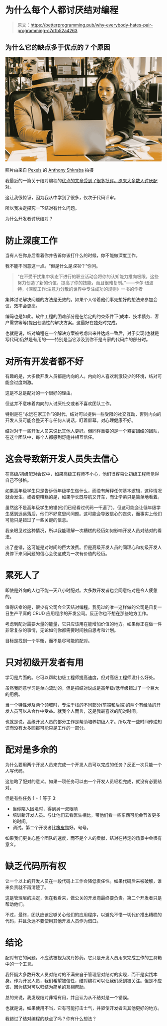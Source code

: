 # 为什么每个人都讨厌结对编程

> 原文：<https://betterprogramming.pub/why-everybody-hates-pair-programming-c7d1b52a4263>

## 为什么它的缺点多于优点的 7 个原因

![](img/f960abb73cec058f70e11252e9e0cba9.png)

照片由来自 [Pexels](https://www.pexels.com/photo/employees-using-a-laptop-in-the-office-7163386/?utm_content=attributionCopyText&utm_medium=referral&utm_source=pexels) 的 [Anthony Shkraba](https://www.pexels.com/@shkrabaanthony?utm_content=attributionCopyText&utm_medium=referral&utm_source=pexels) 拍摄

我最近的一篇关于结对编程的[优点的文章受到了很多批评。原来大多数人讨厌](/if-your-company-doesnt-do-pair-programming-leave-204335c25a54)[配对](https://en.wikipedia.org/wiki/Pair_programming)。

这让我很惊讶，因为我从中学到了很多，仅次于代码评审。

所以我决定探究一下结对有什么问题。

为什么开发者讨厌结对？

# **防止深度工作**

当有人在你身后看着你并告诉你该打什么的时候，你不能做深度工作。

我不能不同意这一点。“但是什么是*深功*？”你问。

> “在不受干扰集中状态下进行的职业活动会将你的认知能力推向极限。这些努力创造了新的价值，提高了你的技能，而且很难复制。”——卡尔·纽波特，《深度工作:注意力分散的世界中专注成功的规则》一书的作者

集体讨论解决问题的方法是无效的。如果个人带着他们事先想好的想法来参加会议，效率会更高。

编码也是如此。软件工程的困难部分是在给定的约束条件下(成本、技术债务、客户需求等等)提出创造性的解决方案。这最好在独处时完成。

也就是说，结对编程在一个解决方案被考虑出来并达成一致后，对于实现(也就是写代码)仍然是有用的——特别是当它涉及到你不是专家的代码库的部分时。

# **对所有开发者都不好**

有趣的是，大多数开发人员都是内向的人。内向的人喜欢刺激较少的环境，结对可能会过度刺激。

这是不总是配对的一个很好的理由。

但这并不意味着内向的人讨厌社交或者不喜欢团队工作。

特别是在“永远在家工作”的时代，结对可以提供一些受限的社交互动，否则内向的开发人员可能会整天不与任何人说话，盯着屏幕。对心理健康不好。

结对对于一些开发人员来说比其他人更好。但同样重要的是一个紧密团结的团队，在这个团队中，每个人都感到舒适并相互信任。

# **这会导致新开发人员失去信心**

在高级/初级配对会议中，如果高级工程师不小心，他们很容易让初级工程师觉得自己不够格。

如果高年级学生只是告诉低年级学生做什么，而没有解释任何基本逻辑，这种情况就会发生。或者更糟糕的是，如果学长既导航又开车，而让学弟只是简单地看着。

虽然这不是高年级学生的错(他们已经看过代码一千遍了)，但这可能会让低年级学生感到远远落后，他们不好意思问问题。这可能会导致信心的丧失，而事实上他们可能只是错过了一些关键的信息。

我亲眼见过这种情况，所以我能理解一次糟糕的经历如何影响开发人员对结对的看法。

出了差错，这可能是对时间的巨大浪费。但是高级开发人员的同理心和初级开发人员停下来问问题的信心会使这成为一次有价值的经历。

# **累死人了**

即使是外向的人也不能一天八小时配对。大多数开发者也会同意结对是令人疲惫的。

值得庆幸的是，很少有公司会全天结对编程。我见过的唯一这样做的公司是日复一日生产平庸的 CRUD 应用程序的开发公司。反正你也不想在那些地方工作。

考虑到配对需要大量的能量，它只应该用在能增加价值的地方。如果你正在做一件非常复杂的事情，无论如何你都需要时间独自思考和计划。

目标是找到一个平衡，而不是尽可能的配对。

# **只对初级开发者有用**

学习是片面的。它可以帮助初级工程师提高速度，但对高级工程师没什么好处。

虽然我同意学习是单向流动的，但是把结对说成是高年级/低年级错过了一个巨大的用例。

当一个特性涉及两个领域时，专注于栈的不同部分(前端和后端)的两个有经验的开发人员可以从合作中受益。就我个人而言，这是我最喜欢的配对时间。

也就是说，高级开发人员的部分工作是帮助培养初级人才。所以花一些时间传递知识而没有太多回报可能只是工作的一部分。

# **配对是多余的**

为什么要用两个开发人员来完成一个开发人员可以完成的任务？反正一次只能一个人写代码。

这忽略了配对的意义。如果一项任务可以由一个开发人员轻松完成，就没有必要结对。

但是有些任务 1 + 1 等于 3:

*   当你陷入困境时，得到另一双眼睛
*   培训新开发人员。与让他们去看医生相比，带他们看一些东西可能会节省更多的时间。
*   调试。第二个开发者比[橡皮鸭](https://en.wikipedia.org/wiki/Rubber_duck_debugging)好。句号。

如果我们更关心整个团队的速度，而不是个人的贡献，结对在特定的场景中会很有意义。

# **缺乏代码所有权**

让一个以上的开发人员在一段代码上工作会降低责任性。如果代码后来被破解，谁来负责就不再清楚了。

这是管理层的决定，但在我看来，做公关的开发商最终要负责。第二个开发者只是帮助他们。

不过，最终，团队应该足够关心他们的应用程序，以避免不惜一切代价推出糟糕的代码，并且永远不要使用其他开发人员作为借口。

# **结论**

配对有它的问题，不应该被视为灵丹妙药。它只是开发人员用来完成工作的工具箱中的一个工具。

我怀疑大多数开发人员对结对的不满来自于管理层对结对的实现，而不是实践本身。作为开发人员，我们希望被信任，结对编程可以让我们感到被关注。但是不应该，因为结对可以归结为简单的互相帮助。

总的来说，我发现结对非常有用，并且认为从不结对是一个错误。

也就是说，如果使用不当，它有可能打击士气，并驱使开发者去其他更好的地方。

我错过了结对编程的缺点了吗？你有什么想法？